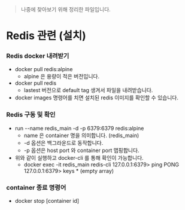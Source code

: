 > 나중에 찾아보기 위해 정리한 파일입니다.

# Redis 관련 (설치)

### Redis docker 내려받기

- docker pull redis:alpine
    - alpine 은 용량이 적은 버전입니다.
- docker pull redis
    - lastest 버전으로 default tag 생겨서 파일을 내려받습니다.
- docker images 명령어를 치면 설치된 redis 이미지를 확인할 수 있습니다.

### Redis 구동 및 확인

- run --name redis_main -d -p 6379:6379 redis:alpine
    - name 은 container 명을 의미합니다. (redis_main)
    - -d 옵션은 백그라운드로 동작합니다.
    - -p 옵션은 host port 와 container port 맵핑합니다.
- 위와 같이 실행하고 docker-cli 를 통해 확인이 가능합니다.
    - docker exec -it redis_main redis-cli
      127.0.0.1:6379> ping
      PONG
      127.0.0.1:6379> keys *
      (empty array)

### container 종료 명령어

- docker stop [container id]